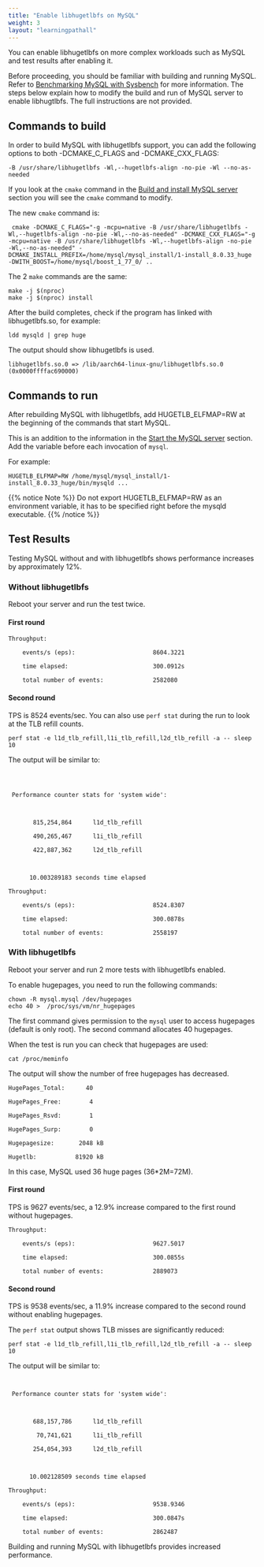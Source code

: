 ```yaml
---
title: "Enable libhugetlbfs on MySQL"
weight: 3
layout: "learningpathall"
---
```


You can enable libhugetlbfs on more complex workloads such as MySQL and test results after enabling it.

Before proceeding, you should be familiar with building and running MySQL. Refer to [Benchmarking MySQL with Sysbench](/learning-paths/servers-and-cloud-computing/mysql_benchmark/) for more information. The steps below explain how to modify the build and run of MySQL server to enable libhugtlbfs. The full instructions are not provided.

## Commands to build

In order to build MySQL with libhugetlbfs support, you can add the following options to both -DCMAKE_C_FLAGS and -DCMAKE_CXX_FLAGS:

```console
-B /usr/share/libhugetlbfs -Wl,--hugetlbfs-align -no-pie -Wl --no-as-needed
```

If you look at the `cmake` command in the [Build and install MySQL server](/learning-paths/servers-and-cloud-computing/mysql_benchmark/setup_mysql_server/) section you will see the `cmake` command to modify.

The new `cmake` command is:

```console
 cmake -DCMAKE_C_FLAGS="-g -mcpu=native -B /usr/share/libhugetlbfs -Wl,--hugetlbfs-align -no-pie -Wl,--no-as-needed" -DCMAKE_CXX_FLAGS="-g -mcpu=native -B /usr/share/libhugetlbfs -Wl,--hugetlbfs-align -no-pie -Wl,--no-as-needed" -DCMAKE_INSTALL_PREFIX=/home/mysql/mysql_install/1-install_8.0.33_huge -DWITH_BOOST=/home/mysql/boost_1_77_0/ ..
```

The 2 `make` commands are the same:

```console
make -j $(nproc)
make -j $(nproc) install
```

After the build completes, check if the program has linked with libhugetlbfs.so, for example:

```console
ldd mysqld | grep huge
```

The output should show libhugetlbfs is used.

```output
libhugetlbfs.so.0 => /lib/aarch64-linux-gnu/libhugetlbfs.so.0 (0x0000ffffac690000)
```

## Commands to run

After rebuilding MySQL with libhugetlbfs, add HUGETLB_ELFMAP=RW at the beginning of the commands that start MySQL. 

This is an addition to the information in the [Start the MySQL server](/learning-paths/servers-and-cloud-computing/mysql_benchmark/setup_mysql_server/) section. Add the variable before each invocation of `mysql`.

For example:

```console
HUGETLB_ELFMAP=RW /home/mysql/mysql_install/1-install_8.0.33_huge/bin/mysqld ...
```

{{% notice Note %}}
Do not export HUGETLB_ELFMAP=RW as an environment variable, it has to be specified right before the mysqld executable.
{{% /notice %}}

## Test Results

Testing MySQL without and with libhugetlbfs shows performance increases by approximately 12%.

### Without libhugetlbfs

Reboot your server and run the test twice.

#### First round

```output
Throughput:

    events/s (eps):                      8604.3221

    time elapsed:                        300.0912s

    total number of events:              2582080

```

#### Second round

TPS is 8524 events/sec. You can also use `perf stat` during the run to look at the TLB refill counts. 

```console
perf stat -e l1d_tlb_refill,l1i_tlb_refill,l2d_tlb_refill -a -- sleep 10
```

The output will be similar to:

```output



 Performance counter stats for 'system wide':



       815,254,864      l1d_tlb_refill                                              

       490,265,467      l1i_tlb_refill                                              

       422,887,362      l2d_tlb_refill                                              



      10.003289183 seconds time elapsed

Throughput:

    events/s (eps):                      8524.8307

    time elapsed:                        300.0878s

    total number of events:              2558197

```

### With libhugetlbfs

Reboot your server and run 2 more tests with libhugetlbfs enabled. 

To enable hugepages, you need to run the following commands:

```console
chown -R mysql.mysql /dev/hugepages
echo 40 >  /proc/sys/vm/nr_hugepages
```

The first command gives permission to the `mysql` user to access hugepages (default is only root). The second command allocates 40 hugepages.


When the test is run you can check that hugepages are used:

```console
cat /proc/meminfo
``````

The output will show the number of free hugepages has decreased.

```output
HugePages_Total:      40

HugePages_Free:        4

HugePages_Rsvd:        1

HugePages_Surp:        0

Hugepagesize:       2048 kB

Hugetlb:           81920 kB

```

In this case, MySQL used 36 huge pages (36*2M=72M).


#### First round

TPS is 9627 events/sec, a 12.9% increase compared to the first round without hugepages.

```output
Throughput:

    events/s (eps):                      9627.5017

    time elapsed:                        300.0855s

    total number of events:              2889073

```

#### Second round

TPS is 9538 events/sec, a 11.9% increase compared to the second round without enabling hugepages. 

The `perf stat` output shows TLB misses are significantly reduced:

```console
perf stat -e l1d_tlb_refill,l1i_tlb_refill,l2d_tlb_refill -a -- sleep 10
```

The output will be similar to:

```output


 Performance counter stats for 'system wide':



       688,157,786      l1d_tlb_refill                                              

        70,741,621      l1i_tlb_refill                                              

       254,054,393      l2d_tlb_refill                                              



      10.002128509 seconds time elapsed

Throughput:

    events/s (eps):                      9538.9346

    time elapsed:                        300.0847s

    total number of events:              2862487

```

Building and running MySQL with libhugetlbfs provides increased performance.
